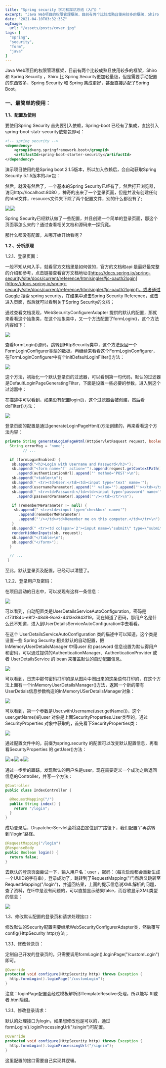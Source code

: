 ```yaml
---
title: "Spring security 学习和踩坑总结（入门）"
excerpt: "Java Web项目的权限管理框架，目前有两个比较成熟且使用较多的框架，Shiro 和 Spring Security ，Shiro 比 Spring Security更加轻量级，但是需要手动配置的东西较多，Spring Security 和 Spring 集成更好，甚至直接适配了Spring Boot"
date: "2021-04-10T03:32:35Z"
ogImage:
  url: "/assets/posts/cover.jpg"
tags: [
  "spring",
  "security",
  "form",
  "java"
]
---
```


Java Web项目的权限管理框架，目前有两个比较成熟且使用较多的框架，Shiro 和 Spring Security ，Shiro 比 Spring Security更加轻量级，但是需要手动配置的东西较多，Spring Security 和 Spring 集成更好，甚至直接适配了Spring Boot。

### 一、最简单的使用：

**1.1、配置及使用**

要使用Spring Security 首先要引入依赖，Spring-boot 已经有了集成，直接引入spring-boot-statr-security依赖包即可：

```xml
<!-- spring security -->
<dependency>
    <groupId>org.springframework.boot</groupId>
    <artifactId>spring-boot-starter-security</artifactId>
</dependency>
```

演示项目使用的是Spring boot 2.1.5版本，所以加入依赖后，会自动获取Spring Security 5.1.5版本的Jar包：

然后，就没有然后了，一个基本的Spring Security已经有了，然后打开浏览器，访问http://localhost:8080 ，神奇的出来了一个登录页面，但是并没有创建任何的html文件，resouces文件夹下除了两个配置文件，别的什么都没有了;

![](https://static.oschina.net/uploads/img/202012/21135109_7knb.jpg)![](https://static.oschina.net/uploads/img/202012/21135110_Zkot.jpg)

Spring Security已经默认做了一些配置，并且创建一个简单的登录页面，那这个页面事怎么来的？通过查看相关文档和源码来一探究竟。

那什么都没有配置，从哪开始开始看呢？

**1.2 、分析原理**

1.2.1、登录页面：

一般不知从何入手，就看官方文档里是如何做的，官方的文档和api 是最好最完整的介绍和参考，点击链接查看官方文档地址([https://docs.spring.io/spring-security/site/docs/current/reference/htmlsingle/#jc-oauth2login](https://docs.spring.io/spring-security/site/docs/current/reference/htmlsingle/#jc-oauth2login))，或者通过Google 搜索 spring security，在结果中点击Spring Security Reference，点击进入页面，然后就可以看到关于Spring Security的文档；

通过查看文档发现，WebSecurityConfigurerAdapter 提供的默认的配置，那就来看看这个抽象类，在这个抽象类中，又一个方法配置了formLogin()，这个方法内容如下：

![](https://static.oschina.net/uploads/img/202012/21135110_HPMv.jpg)

查看formLogin()源码，跳转到HttpSecurity类中，这个方法返回一个FormLoginConfigurer<HttpSercurity>类型的数据。再继续来看看这个FormLoginConfigurer，在FormLoginConfigurer中有个initDefaultLoginFilter()方法：

![](https://static.oschina.net/uploads/img/202012/21135110_rO1g.jpg)

这个方法，初始化一个默认登录页的过滤器，可以看到第一句代码，默认的过滤器是DefaultLoginPageGeneratingFilter，下面是设置一些必要的参数，进入到这个过滤器中：

在描述中可以看到，如果没有配置login页，这个过滤器会被创建，然后看doFilter()方法：

![](https://static.oschina.net/uploads/img/202012/21135110_8NOp.jpg)

登录页面的配置是通过generateLoginPageHtml()方法创建的，再来看看这个方法内容：

```java
private String generateLoginPageHtml(HttpServletRequest request, boolean loginError, boolean logoutSuccess) {
  String errorMsg = "none";
        // ...

  if (formLoginEnabled) {
   sb.append("<h3>Login with Username and Password</h3>");
   sb.append("<form name='f' action='").append(request.getContextPath())
     .append(authenticationUrl).append("' method='POST'>\n");
   sb.append("<table>\n");
   sb.append(" <tr><td>User:</td><td><input type='text' name='");
   sb.append(usernameParameter).append("' value='").append("'></td></tr>\n");
   sb.append(" <tr><td>Password:</td><td><input type='password' name='")
     .append(passwordParameter).append("'/></td></tr>\n");

   if (rememberMeParameter != null) {
    sb.append(" <tr><td><input type='checkbox' name='")
      .append(rememberMeParameter)
      .append("'/></td><td>Remember me on this computer.</td></tr>\n");
   }
   sb.append(" <tr><td colspan='2'><input name=\"submit\" type=\"submit\" value=\"Login\"/></td></tr>\n");
   renderHiddenInputs(sb, request);
   sb.append("</table>\n");
   sb.append("</form>");
  }

  // ...
 }
```

至此，默认登录页及配置，已经可以清楚了。

1.2.2、登录用户及密码：

在项目启动的日志中，可以发现有这样一条信息：

![](https://static.oschina.net/uploads/img/202012/21135110_MJtR.jpg)

可以看到，自动配置类是UserDetailsServiceAutoConfiguration，密码是cf73184c-e8f2-48d8-9ce3-4413e3943f19，现在知道了密码，那用户名是什么还不知道，进入到UserDetailsServiceAutoConfiguration中去看看。

在这个 UserDetailsServiceAutoConfiguration 类的描述中可以知道，这个类是设置一些 Spring Security 相关默认的自动配置，把InMemoryUserDetailsManager 中得user 和 password 信息设置为默认得用户和密码，可以通过提供的AuthenticationManager、AuthenticationProvider 或者 UserDetailsService 的 bean 来覆盖默认的自动配置信息。

![](https://static.oschina.net/uploads/img/202012/21135110_UJ47.jpg)

可以看到，日志中那句密码打印的是从图片中圈出来的这条语句打印的，在这个方法上面有一个inMemoryUserDetailsManager()方法，返回一个新的带有UserDetials信息参数构造的InMemoryUSerDetailsManager对象：

![](https://static.oschina.net/uploads/img/202012/21135110_XclD.jpg)

可以看到，第一个参数是User.withUsername(user.getName())，这个user.getName()的user 对象是上面SecurityProperties.User类型的，通过SecurityProperties 对象中获取的，首先看下SecurityProperties类：

![](https://static.oschina.net/uploads/img/202012/21135111_niIi.jpg)

通过配置文件中的，前缀为spring.security 的配置可以改变默认配置信息，再看看SecurityProperties 的 getUser()方法：

![](https://static.oschina.net/uploads/img/202012/21135111_ShIB.jpg)=>![](https://static.oschina.net/uploads/img/202012/21135111_90in.jpg)=>![](https://static.oschina.net/uploads/img/202012/21135111_39y8.jpg)

通过一步步的跟踪，发现默认的用户名是user。现在需要定义一个成功之后返回信息的Controller，并写一个方法：

```java
@Controller
public class IndexController {

  @RequestMapping("/")
  public String index() {
    return "/login";
  }
}
```

成功登录后，DispatcherServlet会将路由定位到“/”路径下，我们配置“/”再跳转到“/login”路径。

```java
@RequestMapping("/login")
@ResponseBody
public Boolean login() {
  return false;
}
```

去默认的登录页面尝试一下，输入用户名：user ，密码：（每次启动都会重新生成一个UUID的字符串），登录成功了，跳转到了RequestMapping("/")然后又跳转至RequestMapping("/login")，并返回结果，上面的提示信息说XML解析的问题，查了资料，在IE中是没有问题的，可以直接显示结果false，而谷歌显示XML类型的信息：

![](https://static.oschina.net/uploads/img/202012/21135111_aUPH.jpg)

1.3、修改默认配置的登录页和请求处理接口：

修改默认的Security配置需要继承WebSecurityConfigurerAdapter类，然后覆写config(HttpSecurity http)方法；

1.3.1、修改登录页：

定制自己开发的登录页的，只需要调用formLogin().loginPage("/customLogin")即可。

```java
@Override
protected void configure(HttpSecurity http) throws Exception {
  http.formLogin().loginPage("/customLogin");
}
```

注意：loginPage配置会经过模板解析即TemplateResolver处理，所以能写.ftl或者.html后缀。

1.3.1、修改登录请求：

默认的处理接口为login，如果想修改也是可以的，通过formLogin().loginProcessingUrl("/singin")可配置。

```java
@Override
protected void configure(HttpSecurity http) throws Exception {
  http.formLogin().loginProcessingUrl("/signin");
}
```

这里配置的接口需要自己实现其逻辑。


